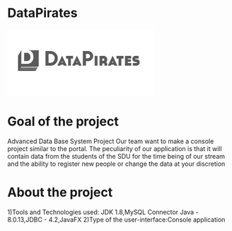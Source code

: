 # DataPirates
![Our_Logo](https://github.com/Abylaikhanaaaaa/DataPirates/blob/main/logo.png)
# Goal of the project
Advanced Data Base System Project 
Our team want to make a console project similar to the portal. The peculiarity of our application is that it will contain data from the students of the SDU for the time being of our stream and the ability to register new people or change the data at your discretion
# About the project
1)Tools and Technologies used: JDK 1.8,MySQL Connector Java - 8.0.13,JDBC - 4.2,JavaFX
2)Type of the user-interface:Console application
